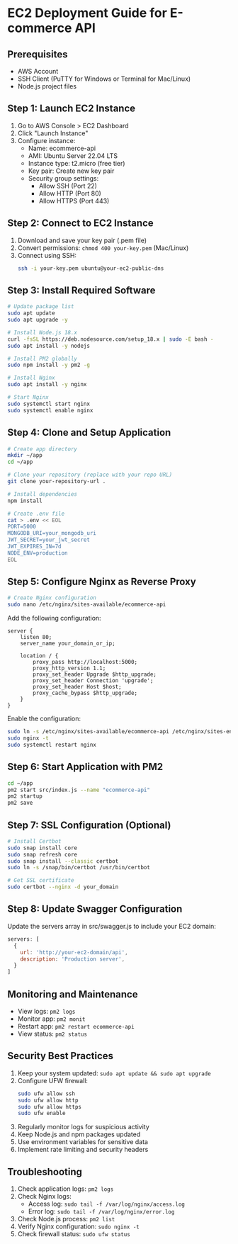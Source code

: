 # EC2 Deployment Guide for E-commerce API

## Prerequisites
- AWS Account
- SSH Client (PuTTY for Windows or Terminal for Mac/Linux)
- Node.js project files

## Step 1: Launch EC2 Instance
1. Go to AWS Console > EC2 Dashboard
2. Click "Launch Instance"
3. Configure instance:
   - Name: ecommerce-api
   - AMI: Ubuntu Server 22.04 LTS
   - Instance type: t2.micro (free tier)
   - Key pair: Create new key pair
   - Security group settings:
     - Allow SSH (Port 22)
     - Allow HTTP (Port 80)
     - Allow HTTPS (Port 443)

## Step 2: Connect to EC2 Instance
1. Download and save your key pair (.pem file)
2. Convert permissions: `chmod 400 your-key.pem` (Mac/Linux)
3. Connect using SSH:
   ```bash
   ssh -i your-key.pem ubuntu@your-ec2-public-dns
   ```

## Step 3: Install Required Software
```bash
# Update package list
sudo apt update
sudo apt upgrade -y

# Install Node.js 18.x
curl -fsSL https://deb.nodesource.com/setup_18.x | sudo -E bash -
sudo apt install -y nodejs

# Install PM2 globally
sudo npm install -y pm2 -g

# Install Nginx
sudo apt install -y nginx

# Start Nginx
sudo systemctl start nginx
sudo systemctl enable nginx
```

## Step 4: Clone and Setup Application
```bash
# Create app directory
mkdir ~/app
cd ~/app

# Clone your repository (replace with your repo URL)
git clone your-repository-url .

# Install dependencies
npm install

# Create .env file
cat > .env << EOL
PORT=5000
MONGODB_URI=your_mongodb_uri
JWT_SECRET=your_jwt_secret
JWT_EXPIRES_IN=7d
NODE_ENV=production
EOL
```

## Step 5: Configure Nginx as Reverse Proxy
```bash
# Create Nginx configuration
sudo nano /etc/nginx/sites-available/ecommerce-api
```

Add the following configuration:
```nginx
server {
    listen 80;
    server_name your_domain_or_ip;

    location / {
        proxy_pass http://localhost:5000;
        proxy_http_version 1.1;
        proxy_set_header Upgrade $http_upgrade;
        proxy_set_header Connection 'upgrade';
        proxy_set_header Host $host;
        proxy_cache_bypass $http_upgrade;
    }
}
```

Enable the configuration:
```bash
sudo ln -s /etc/nginx/sites-available/ecommerce-api /etc/nginx/sites-enabled/
sudo nginx -t
sudo systemctl restart nginx
```

## Step 6: Start Application with PM2
```bash
cd ~/app
pm2 start src/index.js --name "ecommerce-api"
pm2 startup
pm2 save
```

## Step 7: SSL Configuration (Optional)
```bash
# Install Certbot
sudo snap install core
sudo snap refresh core
sudo snap install --classic certbot
sudo ln -s /snap/bin/certbot /usr/bin/certbot

# Get SSL certificate
sudo certbot --nginx -d your_domain
```

## Step 8: Update Swagger Configuration
Update the servers array in src/swagger.js to include your EC2 domain:
```javascript
servers: [
  {
    url: 'http://your-ec2-domain/api',
    description: 'Production server',
  }
]
```

## Monitoring and Maintenance
- View logs: `pm2 logs`
- Monitor app: `pm2 monit`
- Restart app: `pm2 restart ecommerce-api`
- View status: `pm2 status`

## Security Best Practices
1. Keep your system updated: `sudo apt update && sudo apt upgrade`
2. Configure UFW firewall:
   ```bash
   sudo ufw allow ssh
   sudo ufw allow http
   sudo ufw allow https
   sudo ufw enable
   ```
3. Regularly monitor logs for suspicious activity
4. Keep Node.js and npm packages updated
5. Use environment variables for sensitive data
6. Implement rate limiting and security headers

## Troubleshooting
1. Check application logs: `pm2 logs`
2. Check Nginx logs:
   - Access log: `sudo tail -f /var/log/nginx/access.log`
   - Error log: `sudo tail -f /var/log/nginx/error.log`
3. Check Node.js process: `pm2 list`
4. Verify Nginx configuration: `sudo nginx -t`
5. Check firewall status: `sudo ufw status`